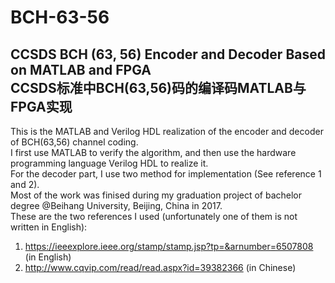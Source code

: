 # BCH-63-56
CCSDS BCH (63, 56) Encoder and Decoder Based on MATLAB and FPGA<br>
CCSDS标准中BCH(63,56)码的编译码MATLAB与FPGA实现
----
This is the MATLAB and Verilog HDL realization of the encoder and decoder of BCH(63,56) channel coding.<br>
I first use MATLAB to verify the algorithm, and then use the hardware programming language Verilog HDL to realize it.<br>
For the decoder part, I use two method for implementation (See reference 1 and 2).<br>
Most of the work was finised during my graduation project of bachelor degree @Beihang University, Beijing, China in 2017.<br>
These are the two references I used (unfortunately one of them is not written in English):<br>
1. https://ieeexplore.ieee.org/stamp/stamp.jsp?tp=&arnumber=6507808 (in English)<br>
2. http://www.cqvip.com/read/read.aspx?id=39382366 (in Chinese)<br>  
